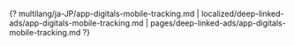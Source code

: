 {? multilang/ja-JP/app-digitals-mobile-tracking.md | localized/deep-linked-ads/app-digitals-mobile-tracking.md | pages/deep-linked-ads/app-digitals-mobile-tracking.md ?}
